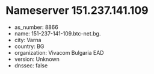 # Nameserver 151.237.141.109

* as_number: 8866
* name: 151-237-141-109.btc-net.bg.
* city: Varna
* country: BG
* organization: Vivacom Bulgaria EAD
* version: Unknown
* dnssec: false
